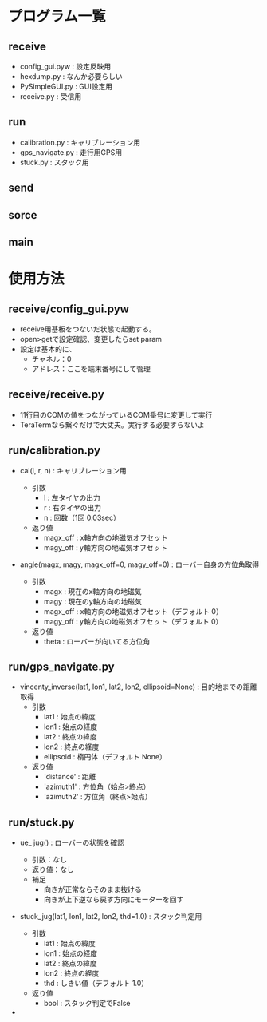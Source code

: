 # プログラム一覧

## receive
- config_gui.pyw : 設定反映用
- hexdump.py : なんか必要らしい
- PySimpleGUI.py : GUI設定用
- receive.py : 受信用

## run
- calibration.py : キャリブレーション用
- gps_navigate.py : 走行用GPS用
- stuck.py : スタック用

## send
## sorce
## main

# 使用方法
## receive/config_gui.pyw
- receive用基板をつないだ状態で起動する。
- open>getで設定確認、変更したらset param
- 設定は基本的に、
    - チャネル：0
    - アドレス：ここを端末番号にして管理

## receive/receive.py
- 11行目のCOMの値をつながっているCOM番号に変更して実行
- TeraTermなら繋ぐだけで大丈夫。実行する必要すらないよ

## run/calibration.py
- cal(l, r, n) : キャリブレーション用
    - 引数
        - l : 左タイヤの出力
        - r : 右タイヤの出力
        - n : 回数（1回 0.03sec）
    - 返り値
        - magx_off : x軸方向の地磁気オフセット
        - magy_off : y軸方向の地磁気オフセット

- angle(magx, magy, magx_off=0, magy_off=0) : ローバー自身の方位角取得
    - 引数
        - magx : 現在のx軸方向の地磁気
        - magy : 現在のy軸方向の地磁気
        - magx_off : x軸方向の地磁気オフセット（デフォルト 0）
        - magy_off : y軸方向の地磁気オフセット（デフォルト 0）
    - 返り値
        - theta : ローバーが向いてる方位角

## run/gps_navigate.py
- vincenty_inverse(lat1, lon1, lat2, lon2, ellipsoid=None) : 目的地までの距離取得
    - 引数
        - lat1 : 始点の緯度
        - lon1 : 始点の経度
        - lat2 : 終点の緯度
        - lon2 : 終点の経度
        - ellipsoid : 楕円体（デフォルト None）
    - 返り値
        - 'distance' : 距離
        - 'azimuth1' : 方位角（始点>終点）
        - 'azimuth2' : 方位角（終点>始点）

## run/stuck.py
- ue_ jug() : ローバーの状態を確認
    - 引数：なし
    - 返り値：なし
    - 補足
        - 向きが正常ならそのまま抜ける
        - 向きが上下逆なら戻す方向にモーターを回す

- stuck_jug(lat1, lon1, lat2, lon2, thd=1.0) : スタック判定用
    - 引数
        - lat1 : 始点の緯度
        - lon1 : 始点の経度
        - lat2 : 終点の緯度
        - lon2 : 終点の経度
        - thd : しきい値（デフォルト 1.0）
    - 返り値
        - bool : スタック判定でFalse

- 